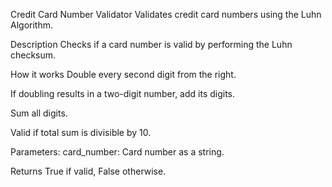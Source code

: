 Credit Card Number Validator
Validates credit card numbers using the Luhn Algorithm.

Description
Checks if a card number is valid by performing the Luhn checksum.

How it works
Double every second digit from the right.

If doubling results in a two-digit number, add its digits.

Sum all digits.

Valid if total sum is divisible by 10.

Parameters:
card_number: Card number as a string.

Returns
True if valid, False otherwise.
